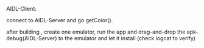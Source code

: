 AIDL-Client:

connect to AIDL-Server and go getColor().

after building , create one emulator, run the app and drag-and-drop the apk-debug(AIDL-Server) to the emulator and let it install (check logcat to verify)
